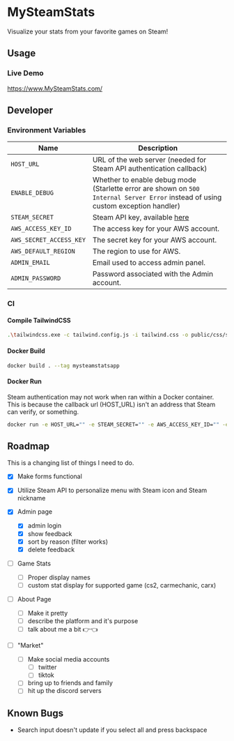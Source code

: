 # MySteamStats

Visualize your stats from your favorite games on Steam!

## Usage
### Live Demo
https://www.MySteamStats.com/


## Developer
### Environment Variables
| Name | Description |
| - | - |
| `HOST_URL` | URL of the web server (needed for Steam API authentication callback) |
| `ENABLE_DEBUG` | Whether to enable debug mode (Starlette error are shown on `500 Internal Server Error` instead of using custom exception handler) |
| `STEAM_SECRET` | Steam API key, available [here](https://steamcommunity.com/dev/apikey) |
| `AWS_ACCESS_KEY_ID` | The access key for your AWS account. |
| `AWS_SECRET_ACCESS_KEY` | The secret key for your AWS account.  |
| `AWS_DEFAULT_REGION` | The region to use for AWS. |
| `ADMIN_EMAIL` | Email used to access admin panel. |
| `ADMIN_PASSWORD` | Password associated with the Admin account. |


### CI
#### Compile TailwindCSS
```sh
.\tailwindcss.exe -c tailwind.config.js -i tailwind.css -o public/css/styles.css
```
#### Docker Build
```sh
docker build . --tag mysteamstatsapp
```

#### Docker Run
Steam authentication may not work when ran within a Docker container. This is because the callback url (HOST_URL) isn't an address that Steam can verify, or something.

```sh
docker run -e HOST_URL="" -e STEAM_SECRET="" -e AWS_ACCESS_KEY_ID="" -e AWS_SECRET_ACCESS_KEY="" -e AWS_DEFAULT_REGION="" -e ADMIN_EMAIL="" -e ADMIN_PASSWORD="" -p 8000:8000 mysteamstatsapp
```

## Roadmap
This is a changing list of things I need to do.

- [x] Make forms functional

- [x] Utilize Steam API to personalize menu with Steam icon and Steam nickname

- [x] Admin page
    - [x] admin login
    - [x] show feedback
    - [x] sort by reason (filter works)
    - [x] delete feedback

- [ ] Game Stats
    - [ ] Proper display names
    - [ ] custom stat display for supported game (cs2, carmechanic, carx)

- [ ] About Page
    - [ ] Make it pretty
    - [ ] describe the platform and it's purpose
    - [ ] talk about me a bit 👉👈

- [ ] "Market"
    - [ ] Make social media accounts
        - [ ] twitter
        - [ ] tiktok
    - [ ] bring up to friends and family
    - [ ] hit up the discord servers

## Known Bugs
- Search input doesn't update if you select all and press backspace
